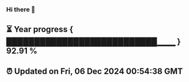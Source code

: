 ### Hi there 👋
⏳ Year progress { ███████████████████████████▁▁▁ } 92.91 %
---
⏰ Updated on Fri, 06 Dec 2024 00:54:38 GMT
---
